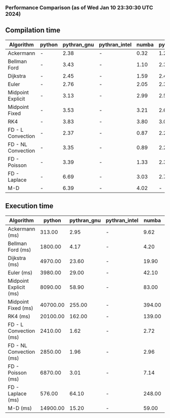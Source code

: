 ### Performance Comparison (as of Wed Jan 10 23:30:30 UTC 2024)
## Compilation time
Algorithm                 | python                    | pythran_gnu               | pythran_intel             | numba                     | pyccel_fortran_gnu        | pyccel_c_gnu              | pyccel_fortran_intel      | pyccel_c_intel           
------------------------- | ------------------------- | ------------------------- | ------------------------- | ------------------------- | ------------------------- | ------------------------- | ------------------------- | -------------------------
Ackermann                 | -                         | 2.38                      | -                         | 0.32                      | 1.21                      | 1.19                      | -                         | -                        
Bellman Ford              | -                         | 3.43                      | -                         | 1.10                      | 2.33                      | 2.51                      | -                         | -                        
Dijkstra                  | -                         | 2.45                      | -                         | 1.59                      | 2.40                      | 2.52                      | -                         | -                        
Euler                     | -                         | 2.76                      | -                         | 2.05                      | 2.30                      | 2.52                      | -                         | -                        
Midpoint Explicit         | -                         | 3.13                      | -                         | 2.99                      | 2.57                      | 2.79                      | -                         | -                        
Midpoint Fixed            | -                         | 3.53                      | -                         | 3.21                      | 2.60                      | 2.82                      | -                         | -                        
RK4                       | -                         | 3.83                      | -                         | 3.80                      | 3.05                      | 3.20                      | -                         | -                        
FD - L Convection         | -                         | 2.37                      | -                         | 0.87                      | 2.23                      | 2.51                      | -                         | -                        
FD - NL Convection        | -                         | 3.35                      | -                         | 0.89                      | 2.26                      | 2.49                      | -                         | -                        
FD - Poisson              | -                         | 3.39                      | -                         | 1.33                      | 2.37                      | 2.59                      | -                         | -                        
FD - Laplace              | -                         | 6.69                      | -                         | 3.03                      | 2.72                      | 2.96                      | -                         | -                        
M-D                       | -                         | 6.39                      | -                         | 4.02                      | -                         | -                         | -                         | -                        

## Execution time
Algorithm                 | python                    | pythran_gnu               | pythran_intel             | numba                     | pyccel_fortran_gnu        | pyccel_c_gnu              | pyccel_fortran_intel      | pyccel_c_intel           
------------------------- | ------------------------- | ------------------------- | ------------------------- | ------------------------- | ------------------------- | ------------------------- | ------------------------- | -------------------------
Ackermann (ms)            | 313.00                    | 2.95                      | -                         | 9.62                      | 1.54                      | 1.54                      | -                         | -                        
Bellman Ford (ms)         | 1800.00                   | 4.17                      | -                         | 4.20                      | 2.97                      | 6.00                      | -                         | -                        
Dijkstra (ms)             | 4970.00                   | 23.60                     | -                         | 19.90                     | 18.50                     | 30.40                     | -                         | -                        
Euler (ms)                | 3980.00                   | 29.00                     | -                         | 42.10                     | 15.70                     | 141.00                    | -                         | -                        
Midpoint Explicit (ms)    | 8090.00                   | 58.90                     | -                         | 83.00                     | 23.80                     | 281.00                    | -                         | -                        
Midpoint Fixed (ms)       | 40700.00                  | 255.00                    | -                         | 394.00                    | 74.50                     | 1380.00                   | -                         | -                        
RK4 (ms)                  | 20100.00                  | 162.00                    | -                         | 139.00                    | 35.60                     | 487.00                    | -                         | -                        
FD - L Convection (ms)    | 2410.00                   | 1.62                      | -                         | 2.72                      | 1.48                      | 1.84                      | -                         | -                        
FD - NL Convection (ms)   | 2850.00                   | 1.96                      | -                         | 2.96                      | 1.81                      | 2.19                      | -                         | -                        
FD - Poisson (ms)         | 6870.00                   | 3.01                      | -                         | 7.14                      | 2.78                      | 3.72                      | -                         | -                        
FD - Laplace (ms)         | 576.00                    | 64.10                     | -                         | 248.00                    | 58.30                     | 283.00                    | -                         | -                        
M-D (ms)                  | 14900.00                  | 15.20                     | -                         | 59.00                     | -                         | -                         | -                         | -                        
